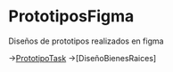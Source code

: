# PrototiposFigma
Diseños de prototipos realizados en figma

->[PrototipoTask](PrototipoTask.pdf)
->[DiseñoBienesRaices]

